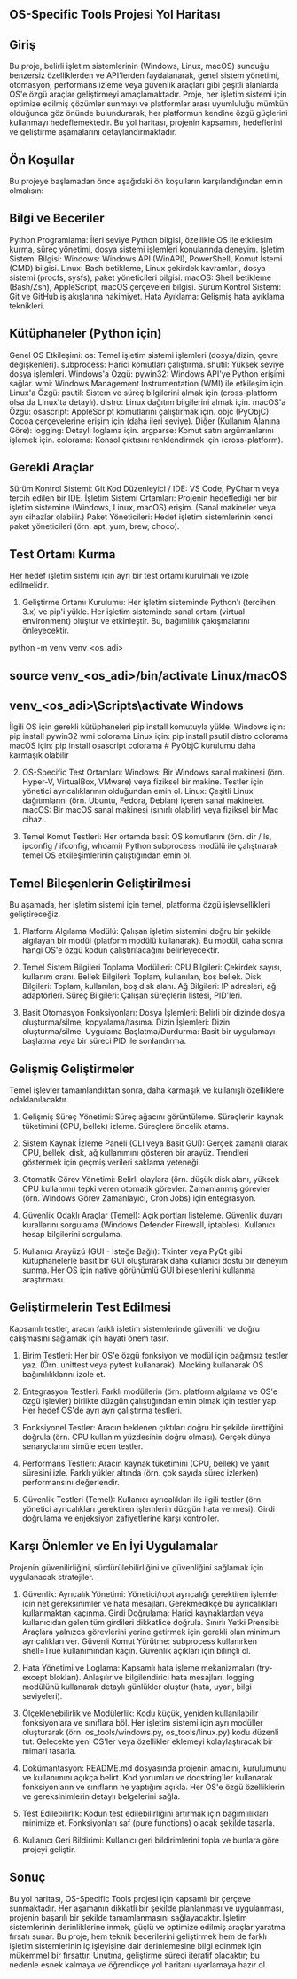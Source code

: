 ## OS-Specific Tools Projesi Yol Haritası
## Giriş
Bu proje, belirli işletim sistemlerinin (Windows, Linux, macOS) sunduğu benzersiz özelliklerden ve API'lerden faydalanarak, genel sistem yönetimi, otomasyon, performans izleme veya güvenlik araçları gibi çeşitli alanlarda OS'e özgü araçlar geliştirmeyi amaçlamaktadır. Proje, her işletim sistemi için optimize edilmiş çözümler sunmayı ve platformlar arası uyumluluğu mümkün olduğunca göz önünde bulundurarak, her platformun kendine özgü güçlerini kullanmayı hedeflemektedir. Bu yol haritası, projenin kapsamını, hedeflerini ve geliştirme aşamalarını detaylandırmaktadır.

## Ön Koşullar
Bu projeye başlamadan önce aşağıdaki ön koşulların karşılandığından emin olmalısın:

## Bilgi ve Beceriler
Python Programlama: İleri seviye Python bilgisi, özellikle OS ile etkileşim kurma, süreç yönetimi, dosya sistemi işlemleri konularında deneyim.
İşletim Sistemi Bilgisi:
Windows: Windows API (WinAPI), PowerShell, Komut İstemi (CMD) bilgisi.
Linux: Bash betikleme, Linux çekirdek kavramları, dosya sistemi (procfs, sysfs), paket yöneticileri bilgisi.
macOS: Shell betikleme (Bash/Zsh), AppleScript, macOS çerçeveleri bilgisi.
Sürüm Kontrol Sistemi: Git ve GitHub iş akışlarına hakimiyet.
Hata Ayıklama: Gelişmiş hata ayıklama teknikleri.

## Kütüphaneler (Python için)
Genel OS Etkileşimi:
os: Temel işletim sistemi işlemleri (dosya/dizin, çevre değişkenleri).
subprocess: Harici komutları çalıştırma.
shutil: Yüksek seviye dosya işlemleri.
Windows'a Özgü:
pywin32: Windows API'ye Python erişimi sağlar.
wmi: Windows Management Instrumentation (WMI) ile etkileşim için.
Linux'a Özgü:
psutil: Sistem ve süreç bilgilerini almak için (cross-platform olsa da Linux'ta detaylı).
distro: Linux dağıtım bilgilerini almak için.
macOS'a Özgü:
osascript: AppleScript komutlarını çalıştırmak için.
objc (PyObjC): Cocoa çerçevelerine erişim için (daha ileri seviye).
Diğer (Kullanım Alanına Göre):
logging: Detaylı loglama için.
argparse: Komut satırı argümanlarını işlemek için.
colorama: Konsol çıktısını renklendirmek için (cross-platform).

## Gerekli Araçlar
Sürüm Kontrol Sistemi: Git
Kod Düzenleyici / IDE: VS Code, PyCharm veya tercih edilen bir IDE.
İşletim Sistemi Ortamları: Projenin hedeflediği her bir işletim sistemine (Windows, Linux, macOS) erişim. (Sanal makineler veya ayrı cihazlar olabilir.)
Paket Yöneticileri: Hedef işletim sistemlerinin kendi paket yöneticileri (örn. apt, yum, brew, choco).

## Test Ortamı Kurma
Her hedef işletim sistemi için ayrı bir test ortamı kurulmalı ve izole edilmelidir.

1. Geliştirme Ortamı Kurulumu:
Her işletim sisteminde Python'ı (tercihen 3.x) ve pip'i yükle.
Her işletim sisteminde sanal ortam (virtual environment) oluştur ve etkinleştir. Bu, bağımlılık çakışmalarını önleyecektir.

python -m venv venv_<os_adi>
## source venv_<os_adi>/bin/activate   Linux/macOS
## venv_<os_adi>\Scripts\activate      Windows

İlgili OS için gerekli kütüphaneleri pip install komutuyla yükle.
 Windows için:
pip install pywin32 wmi colorama
 Linux için:
pip install psutil distro colorama
 macOS için:
pip install osascript colorama # PyObjC kurulumu daha karmaşık olabilir

2. OS-Specific Test Ortamları:
Windows: Bir Windows sanal makinesi (örn. Hyper-V, VirtualBox, VMware) veya fiziksel bir makine. Testler için yönetici ayrıcalıklarının olduğundan emin ol.
Linux: Çeşitli Linux dağıtımlarını (örn. Ubuntu, Fedora, Debian) içeren sanal makineler.
macOS: Bir macOS sanal makinesi (sınırlı olabilir) veya fiziksel bir Mac cihazı.

3. Temel Komut Testleri: Her ortamda basit OS komutlarını (örn. dir / ls, ipconfig / ifconfig, whoami) Python subprocess modülü ile çalıştırarak temel OS etkileşimlerinin çalıştığından emin ol.

## Temel Bileşenlerin Geliştirilmesi
Bu aşamada, her işletim sistemi için temel, platforma özgü işlevsellikleri geliştireceğiz.

1. Platform Algılama Modülü:
Çalışan işletim sistemini doğru bir şekilde algılayan bir modül (platform modülü kullanarak).
Bu modül, daha sonra hangi OS'e özgü kodun çalıştırılacağını belirleyecektir.

2. Temel Sistem Bilgileri Toplama Modülleri:
CPU Bilgileri: Çekirdek sayısı, kullanım oranı.
Bellek Bilgileri: Toplam, kullanılan, boş bellek.
Disk Bilgileri: Toplam, kullanılan, boş disk alanı.
Ağ Bilgileri: IP adresleri, ağ adaptörleri.
Süreç Bilgileri: Çalışan süreçlerin listesi, PID'leri.

3. Basit Otomasyon Fonksiyonları:
Dosya İşlemleri: Belirli bir dizinde dosya oluşturma/silme, kopyalama/taşıma.
Dizin İşlemleri: Dizin oluşturma/silme.
Uygulama Başlatma/Durdurma: Basit bir uygulamayı başlatma veya bir süreci PID ile sonlandırma.

## Gelişmiş Geliştirmeler
Temel işlevler tamamlandıktan sonra, daha karmaşık ve kullanışlı özelliklere odaklanılacaktır.
1. Gelişmiş Süreç Yönetimi:
Süreç ağacını görüntüleme.
Süreçlerin kaynak tüketimini (CPU, bellek) izleme.
Süreçlere öncelik atama.

2. Sistem Kaynak İzleme Paneli (CLI veya Basit GUI):
Gerçek zamanlı olarak CPU, bellek, disk, ağ kullanımını gösteren bir arayüz.
Trendleri göstermek için geçmiş verileri saklama yeteneği.

3. Otomatik Görev Yönetimi:
Belirli olaylara (örn. düşük disk alanı, yüksek CPU kullanımı) tepki veren otomatik görevler.
Zamanlanmış görevler (örn. Windows Görev Zamanlayıcı, Cron Jobs) için entegrasyon.

4. Güvenlik Odaklı Araçlar (Temel):
Açık portları listeleme.
Güvenlik duvarı kurallarını sorgulama (Windows Defender Firewall, iptables).
Kullanıcı hesap bilgilerini sorgulama.

5. Kullanıcı Arayüzü (GUI - İsteğe Bağlı):
Tkinter veya PyQt gibi kütüphanelerle basit bir GUI oluşturarak daha kullanıcı dostu bir deneyim sunma.
Her OS için native görünümlü GUI bileşenlerini kullanma araştırması.

## Geliştirmelerin Test Edilmesi
Kapsamlı testler, aracın farklı işletim sistemlerinde güvenilir ve doğru çalışmasını sağlamak için hayati önem taşır.
1. Birim Testleri:
Her bir OS'e özgü fonksiyon ve modül için bağımsız testler yaz. (Örn. unittest veya pytest kullanarak).
Mocking kullanarak OS bağımlılıklarını izole et.

2. Entegrasyon Testleri:
Farklı modüllerin (örn. platform algılama ve OS'e özgü işlevler) birlikte düzgün çalıştığından emin olmak için testler yap.
Her hedef OS'de ayrı ayrı çalıştırma testleri.

3. Fonksiyonel Testler:
Aracın beklenen çıktıları doğru bir şekilde ürettiğini doğrula (örn. CPU kullanım yüzdesinin doğru olması).
Gerçek dünya senaryolarını simüle eden testler.

4. Performans Testleri:
Aracın kaynak tüketimini (CPU, bellek) ve yanıt süresini izle.
Farklı yükler altında (örn. çok sayıda süreç izlerken) performansını değerlendir.

5. Güvenlik Testleri (Temel):
Kullanıcı ayrıcalıkları ile ilgili testler (örn. yönetici ayrıcalıkları gerektiren işlemlerin düzgün hata vermesi).
Girdi doğrulama ve enjeksiyon zafiyetlerine karşı kontroller.

## Karşı Önlemler ve En İyi Uygulamalar
Projenin güvenilirliğini, sürdürülebilirliğini ve güvenliğini sağlamak için uygulanacak stratejiler.
1. Güvenlik:
Ayrıcalık Yönetimi: Yönetici/root ayrıcalığı gerektiren işlemler için net gereksinimler ve hata mesajları. Gerekmedikçe bu ayrıcalıkları kullanmaktan kaçınma.
Girdi Doğrulama: Harici kaynaklardan veya kullanıcıdan gelen tüm girdileri dikkatlice doğrula.
Sınırlı Yetki Prensibi: Araçlara yalnızca görevlerini yerine getirmek için gerekli olan minimum ayrıcalıkları ver.
Güvenli Komut Yürütme: subprocess kullanırken shell=True kullanımından kaçın. Güvenlik açıkları için bilinçli ol.

2. Hata Yönetimi ve Loglama:
Kapsamlı hata işleme mekanizmaları (try-except blokları).
Anlaşılır ve bilgilendirici hata mesajları.
logging modülünü kullanarak detaylı günlükler oluştur (hata, uyarı, bilgi seviyeleri).

3. Ölçeklenebilirlik ve Modülerlik:
Kodu küçük, yeniden kullanılabilir fonksiyonlara ve sınıflara böl.
Her işletim sistemi için ayrı modüller oluşturarak (örn. os_tools/windows.py, os_tools/linux.py) kodu düzenli tut.
Gelecekte yeni OS'ler veya özellikler eklemeyi kolaylaştıracak bir mimari tasarla.

4. Dokümantasyon:
README.md dosyasında projenin amacını, kurulumunu ve kullanımını açıkça belirt.
Kod yorumları ve docstring'ler kullanarak fonksiyonların ve sınıfların ne yaptığını açıkla.
Her OS'e özgü özelliklerin ve gereksinimlerin detaylı belgelerini sağla.

5. Test Edilebilirlik:
Kodun test edilebilirliğini artırmak için bağımlılıkları minimize et.
Fonksiyonları saf (pure functions) olacak şekilde tasarla.

6. Kullanıcı Geri Bildirimi:
Kullanıcı geri bildirimlerini topla ve bunlara göre projeyi geliştir.


## Sonuç
Bu yol haritası, OS-Specific Tools projesi için kapsamlı bir çerçeve sunmaktadır. Her aşamanın dikkatli bir şekilde planlanması ve uygulanması, projenin başarılı bir şekilde tamamlanmasını sağlayacaktır. İşletim sistemlerinin derinliklerine inmek, güçlü ve optimize edilmiş araçlar yaratma fırsatı sunar. Bu proje, hem teknik becerilerini geliştirmek hem de farklı işletim sistemlerinin iç işleyişine dair derinlemesine bilgi edinmek için mükemmel bir fırsattır. Unutma, geliştirme süreci iteratif olacaktır; bu nedenle esnek kalmaya ve öğrendikçe yol haritanı uyarlamaya hazır ol.
